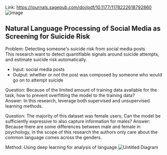 Link: https://journals.sagepub.com/doi/pdf/10.1177/1178222618792860  
![image](https://user-images.githubusercontent.com/32384308/118426375-4a04bf80-b6f5-11eb-8c2c-799b23afcd3e.png)
  
## Natural Language Processing of Social Media as Screening for Suicide Risk  

Problem: Detecting someone's suicide risk from social media posts  
This research want to detect quantifiable signals around suicide attempts, and estimate suicide risk automatically.  
- Input: social media posts  
- Output: whether or not the post was composed by someone who would go on to attempt suicide  
  
Question: Because of the limited amount of training data available for the task, how to prevent overfitting the model to the training data?  
Answer: In this research, leverage both supervised and unsupervised learning methods.  
  
Question: The majority of this dataset was female users, Can the model be sufficiently expressive to also capture information for males?
Answer: Because there are some differences between male and female in psychology, in the scope of this research the authors only care about the common language comes across the genders.  
  
Method: Using deep learning for analysis of language 
![Untitled Diagram](https://user-images.githubusercontent.com/32384308/118481510-c4593200-b73d-11eb-8b63-75065b0cde3c.png)



